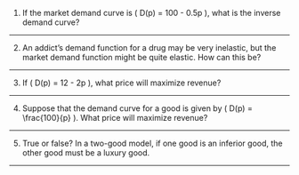1. If the market demand curve is \( D(p) = 100 - 0.5p \), what is the inverse demand curve? 
---
2. An addict’s demand function for a drug may be very inelastic, but the market demand function might be quite elastic. How can this be? 
---
3. If \( D(p) = 12 - 2p \), what price will maximize revenue? 
---
4. Suppose that the demand curve for a good is given by \( D(p) = \frac{100}{p} \). What price will maximize revenue? 
---
5. True or false? In a two-good model, if one good is an inferior good, the other good must be a luxury good.
--- 